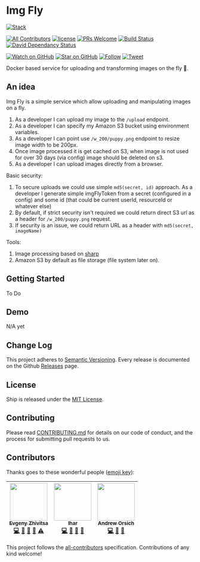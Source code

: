 # Img Fly
[![Stack](https://raw.githubusercontent.com/paralect/stack/master/stack-component-template/stack.png)](https://github.com/paralect/stack)

[![All Contributors](https://img.shields.io/badge/all_contributors-3-orange.svg?style=flat-square)](#contributors)
[![license](https://img.shields.io/github/license/mashape/apistatus.svg?style=flat-square)](LICENSE)
[![PRs Welcome](https://img.shields.io/badge/PRs-welcome-brightgreen.svg?style=flat-square)](http://makeapullrequest.com)
[![Build Status](http://product-stack-ci.paralect.com/api/badges/paralect/img-fly/status.svg)](http://product-stack-ci.paralect.com/paralect/img-fly)
[![David Dependancy Status](https://david-dm.org/paralect/img-fly.svg)](https://david-dm.org/paralect/img-fly)

[![Watch on GitHub](https://img.shields.io/github/watchers/paralect/img-fly.svg?style=social&label=Watch)](https://github.com/paralect/img-fly/watchers)
[![Star on GitHub](https://img.shields.io/github/stars/paralect/img-fly.svg?style=social&label=Stars)](https://github.com/paralect/img-fly/stargazers)
[![Follow](https://img.shields.io/twitter/follow/paralect.svg?style=social&label=Follow)](https://twitter.com/paralect)
[![Tweet](https://img.shields.io/twitter/url/https/github.com/paralect/img-fly.svg?style=social)](https://twitter.com/intent/tweet?text=Check%20out%20Img%20Fly%20%F0%9F%A6%8B%20%E2%80%94%20an%20open-source,%20docker%20based%20service%20for%20uploading%20and%20manipulating%20images%20on%20a%20fly%20https://github.com/paralect/img-fly)

Docker based service for uploading and transforming images on the fly 🦋. 

## An idea

Img Fly is a simple service which allow uploading and manipulating images on a fly. 
1. As a developer I can upload my image to the `/upload` endpoint. 
2. As a developer I can specify my Amazon S3 bucket using environment variables.
3. As a developer I can point use `/w_200/puppy.png` endpoint to resize image width to be 200px. 
4. Once image processed it is get cached on S3, when image is not used for over 30 days (via config) image should be deleted on s3.
5. As a developer I can upload images directly from a browser. 

Basic security: 
1. To secure uploads we could use simple `md5(secret, id)` approach. As a developer I generate simple imgFlyToken from a secret (configured in a config) and some id (that could be current userId, resourceId or whatever else)
2. By default, if strict security isn't required we could return direct S3 url as a header for `/w_200/puppy.png` request. 
3. If security is an issue, we could return URL as a header with `md5(secret, imageName)`

Tools: 
1. Image processing based on [sharp](https://github.com/lovell/sharp)
2. Amazon S3 by default as file storage (file system later on).

## Getting Started

To Do

## Demo

N/A yet

## Change Log

This project adheres to [Semantic Versioning](http://semver.org/).
Every release is documented on the Github [Releases](https://github.com/paralect/img-fly/releases) page.

## License

Ship is released under the [MIT License](LICENSE).

## Contributing

Please read [CONTRIBUTING.md](CONTRIBUTING.md) for details on our code of conduct, and the process for submitting pull requests to us.

## Contributors

Thanks goes to these wonderful people ([emoji key](https://github.com/kentcdodds/all-contributors#emoji-key)):

<!-- ALL-CONTRIBUTORS-LIST:START - Do not remove or modify this section -->
<!-- prettier-ignore -->
| [<img src="https://avatars2.githubusercontent.com/u/6461311?v=4" width="100px;"/><br /><sub><b>Evgeny Zhivitsa</b></sub>](https://github.com/ezhivitsa)<br />[💻](https://github.com/paralect/ship/commits?author=ezhivitsa "Code") [📖](https://github.com/paralect/ship/commits?author=ezhivitsa "Documentation") [🤔](#ideas-ezhivitsa "Ideas, Planning, & Feedback") [👀](#review-ezhivitsa "Reviewed Pull Requests") [⚠️](https://github.com/paralect/ship/commits?author=ezhivitsa "Tests") | [<img src="https://avatars3.githubusercontent.com/u/2302873?v=4" width="100px;"/><br /><sub><b>Ihar</b></sub>](https://github.com/IharKrasnik)<br />[💻](https://github.com/paralect/ship/commits?author=IharKrasnik "Code") [📖](https://github.com/paralect/ship/commits?author=IharKrasnik "Documentation") [🤔](#ideas-IharKrasnik "Ideas, Planning, & Feedback") [👀](#review-IharKrasnik "Reviewed Pull Requests") | [<img src="https://avatars3.githubusercontent.com/u/681396?v=4" width="100px;"/><br /><sub><b>Andrew Orsich</b></sub>](http://paralect.com)<br />[💻](https://github.com/paralect/ship/commits?author=anorsich "Code") [📖](https://github.com/paralect/ship/commits?author=anorsich "Documentation") [🤔](#ideas-anorsich "Ideas, Planning, & Feedback") |
| :---: | :---: | :---: |
<!-- ALL-CONTRIBUTORS-LIST:END -->

This project follows the [all-contributors](https://github.com/kentcdodds/all-contributors) specification. Contributions of any kind welcome!
